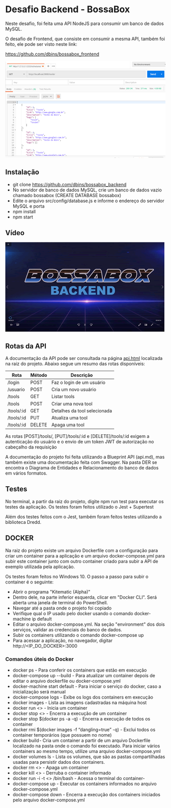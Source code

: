 # Desafio Backend - BossaBox

Neste desafio, foi feita uma API NodeJS para consumir um banco de dados MySQL.

O desafio de Frontend, que consiste em consumir a mesma API, também foi feito, ele pode ser visto neste link:

https://github.com/dbins/bossabox_frontend


![Backend](images/vuutr.png)

## Instalação

- git clone https://github.com/dbins/bossabox_backend
- No servidor de banco de dados MySQL, crie um banco de dados vazio chamado bossabox (CREATE DATABASE bossabox)
- Edite o arquivo src/config/database.js e informe o endereço do servidor MySQL e porta
- npm install
- npm start

## Vídeo

[![VUTTR](images/backend_video.png)](http://www.dbins.com.br/videos/bossabox-backend.mp4) 


## Rotas da API

A documentação da API pode ser consultada na página [api.html](api.html) localizada na raiz do projeto. Abaixo segue um resumo das rotas disponíveis:

| Rota       | Método | Descrição                    |
| ---------- | ------ | ---------------------------- |
| /login     | POST   | Faz o login de um usuário    |
| /usuario   | POST   | Cria um novo usuário         |
| /tools     | GET    | Listar tools                 |
| /tools     | POST   | Criar uma nova tool          |
| /tools/:id | GET    | Detalhes da tool selecionada |
| /tools/:id | PUT    | Atualiza uma tool            |
| /tools/:id | DELETE | Apaga uma tool               |

As rotas [POST]/tools/,  [PUT]/tools/:id e [DELETE]/tools/:id exigem a autenticação do usuário e o envio de um token JWT de autorização no cabeçalho da requisição


A documentação do projeto foi feita utilizando a Blueprint API (api.md), mas também existe uma documentação feita com Swagger. Na pasta DER se encontra o Diagrama de Entidades e Relacionamento do banco de dados em vários formatos.

## Testes

No terminal, a partir da raiz do projeto, digite npm run test para executar os testes da aplicação. Os testes foram feitos utilizado o Jest + Supertest

Além dos testes feitos com o Jest, também foram feitos testes utilizando a biblioteca Dredd.

## DOCKER

Na raiz do projeto existe um arquivo Dockerfile com a configuração para criar um container para a aplicação e um arquivo docker-compose.yml para subir este container junto com outro container criado para subir a API de exemplo utilizada pela aplicação.

Os testes foram feitos no Windows 10. O passo a passo para subir o container é o seguinte:

- Abrir o programa "Kitematic (Alpha)"
- Dentro dele, na parte inferior esquerda, clicar em "Docker CLI". Será aberta uma janela de terminal do PowerShell.
- Navegar até a pasta onde o projeto foi copiado
- Verifique qual o IP usado pelo docker usando o comando docker-machine ip default
- Editar o arquivo docker-compose.yml.  Na seção "environment" dos dois serviços, validar as credenciais do banco de dados.
- Subir os containers utilizando o comando docker-compose up
- Para acessar a aplicação, no navegador, digitar http://<IP_DO_DOCKER>:3000

### Comandos úteis do Docker

-  docker ps - Para conferir os containers que estão em execução
-  docker-compose up --build - Para atualizar um container depois de editar o arquivo dockerfile ou docker-compose.yml
-  docker-machine start default - Para iniciar o serviço do docker, caso a inicialização será manual
-  docker-compose logs - Exibe os logs dos containers em execução
-  docker images - Lista as imagens cadastradas na máquina host
-  docker run <<nome do container>> - Inicia um container
-  docker stop <<nome do container>> - Encerra a execução de um container
-  docker stop $(docker ps -a -q)  - Encerra a execução de todos os container
-  docker rmi $(docker images -f “dangling=true” -q) - Exclui todos os container temporários (que possuem <None> no nome)
-  docker build - Cria um container a partir de um arquivo Dockerfile localizado na pasta onde o comando foi executado. Para iniciar vários containers ao mesmo tempo, utilize uma arquivo docker-compose.yml
-  docker volumes ls - Lista os volumes, que são as pastas compartilhadas usadas para persistir dados dos containers.
-  docker rm <<nome do container>> - Apaga um container
-  docker kill <<nome do container>> - Derruba o container informado
-  docker run -i -t <<nome do container>> /bin/bash - Acessa o terminal do container-
-  docker-compose up - Executar os containers informados no arquivo docker-compose.yml
-  docker-compose down - Encerra a execução dos containers iniciados pelo arquivo docker-compose.yml
 

